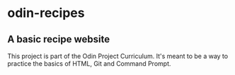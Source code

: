 # odin-recipes

## A basic recipe website

This project is part of the Odin Project Curriculum. It's meant to be a way to practice the basics of HTML, Git and Command Prompt.